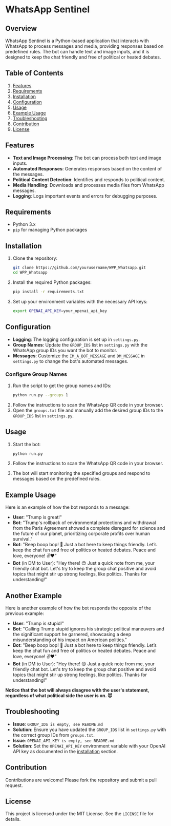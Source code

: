 # WhatsApp Sentinel

## Overview

WhatsApp Sentinel is a Python-based application that interacts with WhatsApp to process messages and media, providing
responses based on predefined rules. The bot can handle text and image inputs, and it is designed to keep the chat
friendly and free of political or heated debates.

## Table of Contents

1. [Features](#features)
2. [Requirements](#requirements)
3. [Installation](#installation)
4. [Configuration](#configuration)
5. [Usage](#usage)
6. [Example Usage](#example-usage)
7. [Troubleshooting](#troubleshooting)
8. [Contribution](#contribution)
9. [License](#license)

## Features

- **Text and Image Processing**: The bot can process both text and image inputs.
- **Automated Responses**: Generates responses based on the content of the messages.
- **Political Content Detection**: Identifies and responds to political content.
- **Media Handling**: Downloads and processes media files from WhatsApp messages.
- **Logging**: Logs important events and errors for debugging purposes.

## Requirements

- Python 3.x
- `pip` for managing Python packages

## Installation

1. Clone the repository:
    ```sh
    git clone https://github.com/yourusername/WPP_Whatsapp.git
    cd WPP_Whatsapp
    ```

2. Install the required Python packages:
    ```sh
    pip install -r requirements.txt
    ```

3. Set up your environment variables with the necessary API keys:
    ```sh
    export OPENAI_API_KEY=your_openai_api_key
    ```

## Configuration

- **Logging**: The logging configuration is set up in `settings.py`.
- **Group Names**: Update the `GROUP_IDS` list in `settings.py` with the WhatsApp group IDs you want the bot to
  monitor.
- **Messages**: Customize the `IM_A_BOT_MESSAGE` and `DM_MESSAGE` in `settings.py` to change the bot's automated
  messages.

### Configure Group Names

1. Run the script to get the group names and IDs:
    ```sh
    python run.py --groups 1
    ```
2. Follow the instructions to scan the WhatsApp QR code in your browser.
3. Open the `groups.txt` file and manually add the desired group IDs to the `GROUP_IDS` list in `settings.py`.

## Usage

1. Start the bot:
    ```sh
    python run.py
    ```

2. Follow the instructions to scan the WhatsApp QR code in your browser.

3. The bot will start monitoring the specified groups and respond to messages based on the predefined rules.

## Example Usage

Here is an example of how the bot responds to a message:

- **User**: "Trump is great!"
- **Bot**: "Trump's rollback of environmental protections and withdrawal from the Paris Agreement showed a complete disregard for science and the future of our planet, prioritizing corporate profits over human survival."
- **Bot**: "Beep boop bop! 🤖 Just a bot here to keep things friendly. Let’s keep the chat fun and free of politics or
  heated debates. Peace and love, everyone! ✌️❤️"
- **Bot** (in DM to User): "Hey there! 😊 Just a quick note from me, your friendly chat bot. Let's try to keep the group chat positive and avoid topics that might stir up strong feelings, like politics. Thanks for understanding!"

## Another Example
Here is another example of how the bot responds the opposite of the previous example:

- **User**: "Trump is stupid!"
- **Bot**: "Calling Trump stupid ignores his strategic political maneuvers and the significant support he garnered, showcasing a deep misunderstanding of his impact on American politics."
- **Bot**: "Beep boop bop! 🤖 Just a bot here to keep things friendly. Let’s keep the chat fun and free of politics or
  heated debates. Peace and love, everyone! ✌️❤️"
- **Bot** (in DM to User): "Hey there! 😊 Just a quick note from me, your friendly chat bot. Let's try to keep the group chat positive and avoid topics that might stir up strong feelings, like politics. Thanks for understanding!"
 

**Notice that the bot will always disagree with the user's statement, regardless of what political side the user is on. 😈**

## Troubleshooting

- **Issue**: `GROUP_IDS is empty, see README.md`
- **Solution**: Ensure you have updated the `GROUP_IDS` list in `settings.py` with the correct group IDs from
  `groups.txt`.
- **Issue**: `OPENAI_API_KEY is empty, see README.md`
- **Solution**: Set the `OPENAI_API_KEY` environment variable with your OpenAI API key as documented in the
  [installation](#installation) section.

## Contribution

Contributions are welcome! Please fork the repository and submit a pull request.

## License

This project is licensed under the MIT License. See the `LICENSE` file for details.